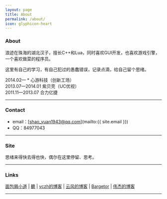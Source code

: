 ```yaml
---
layout: page
title: About
permalink: /about/
icon: glyphicon-heart
---
```


### About

浪迹在珠海的湖北汉子，擅长C++和Lua，同时喜欢GUI开发，也喜欢游戏引擎，一个喜欢做菜的程序员。

这里有自己的学习，有自己犯过的愚蠢错误，记录点滴，给自己留个思绪。

2014.02— * 心游科技（创新工场）  
2013.07—2014.01 紫贝壳（UC优视）  
2011.11—2013.07 合力亿捷

---

### Contact

* email：[shao_yuan1943@qq.com](mailto:{{ site.email }})
* QQ：84977043

---

### Site   

思绪来得快去得也快，偶尔在这里停留、思考。  

---

### Links

[面包屑小道](http://www.dpull.com/) \| [聽](http://www.sohunjug.com/) \| [vczh的博客](http://www.cppblog.com/vczh) \| [云风的博客](http://blog.codingnow.com/) \| [Bargetor](http://www.bargetor.com) \| [伟杰的博客](http://www.jackshao.com) 

---